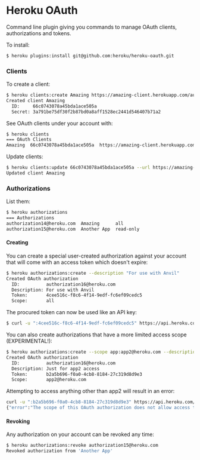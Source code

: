 # Heroku OAuth

Command line plugin giving you commands to manage OAuth clients, authorizations and tokens.

To install:

``` bash
$ heroku plugins:install git@github.com:heroku/heroku-oauth.git
```

### Clients

To create a client:

``` bash
$ heroku clients:create Amazing https://amazing-client.herokuapp.com/auth/heroku/callback
Created client Amazing
  ID:     66c0743078a45bda1ace505a
  Secret: 3a791be75df30f2b87bd0a8aff1528ec2441d546407b71a2
```

See OAuth clients under your account with:

``` bash
$ heroku clients
=== OAuth Clients
Amazing  66c0743078a45bda1ace505a  https://amazing-client.herokuapp.com/auth/heroku/callback
```

Update clients:

``` bash
$ heroku clients:update 66c0743078a45bda1ace505a --url https://amazing-client.herokuapp.com/auth/heroku/callback
Updated client Amazing
```

### Authorizations

List them:

``` bash
$ heroku authorizations
=== Authorizations
authorization14@heroku.com  Amazing      all
authorization15@heroku.com  Another App  read-only
```

#### Creating

You can create a special user-created authorization against your account that will come with an access token which doesn't expire:

``` bash
$ heroku authorizations:create --description "For use with Anvil"
Created OAuth authorization
  ID:          authorization16@heroku.com
  Description: For use with Anvil
  Token:       4cee516c-f8c6-4f14-9edf-fc6ef09cedc5
  Scope:       all
```

The procured token can now be used like an API key:

``` bash
$ curl -u ":4cee516c-f8c6-4f14-9edf-fc6ef09cedc5" https://api.heroku.com/apps
```

You can also create authorizations that have a more limited access scope (EXPERIMENTAL!):

``` bash
$ heroku authorizations:create --scope app:app2@heroku.com --description "Just for app2 access"
Created OAuth authorization
  ID:          authorization16@heroku.com
  Description: Just for app2 access
  Token:       b2a5b696-f0a0-4cb8-8184-27c319d8d9e3
  Scope:       app2@heroku.com
```

Attempting to access anything other than app2 will result in an error:

``` bash
curl -u ":b2a5b696-f0a0-4cb8-8184-27c319d8d9e3" https://api.heroku.com/apps/1@heroku.com
{"error":"The scope of this OAuth authorization does not allow access to this resource"}
```

#### Revoking

Any authorization on your account can be revoked any time:

``` bash
$ heroku authorizations:revoke authorization15@heroku.com
Revoked authorization from 'Another App'
```
